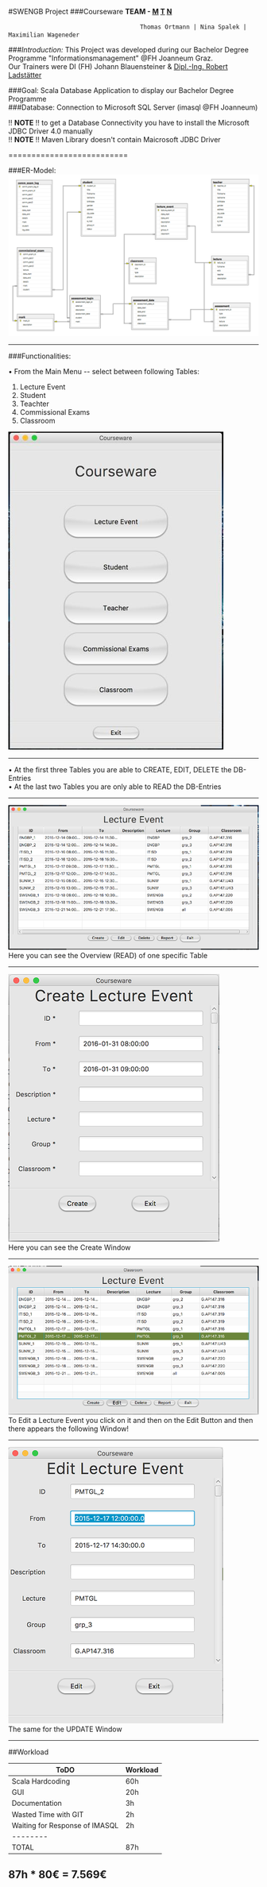 #SWENGB Project 
###Courseware
**TEAM - [M](https://github.com/mwageneder "github.com/mwageneder") [T](https://github.com/tortmann "github.com/tortmann") [N](https://github.com/tortmann "github.com/nspalek")**

                                         Thomas Ortmann | Nina Spalek | Maximilian Wageneder


###_Introduction:_
This Project was developed during our Bachelor Degree Programme "Informationsmanagement" @FH Joanneum Graz.  
Our Trainers were DI (FH) Johann Blauensteiner & [Dipl.-Ing. Robert Ladstätter](https://github.com/rladstaetter "github.com/rladstaetter")

###Goal: 
Scala Database Application to display our Bachelor Degree Programme <br>
###Database:
Connection to Microsoft SQL Server (imasql @FH Joanneum)
  
!! **NOTE** !! to get a Database Connectivity you have to install the Microsoft JDBC Driver 4.0 manually  
!! **NOTE** !! Maven Library doesn't contain Maicrosoft JDBC Driver 


==========================

###ER-Model:
![ER](https://github.com/NSpalek/fhj.swengb.project.courseware.mtn/blob/master/src/main/resources/Screenshots/ER_Model_Courseware.png "ER-Diagram")

___

###Functionalities: <br>

•	From the Main Menu -- select between following Tables: <br>
1. Lecture Event<br>
2. Student<br>
3. Teachter<br>
4. Commissional Exams<br>
5. Classroom <br>

![MainMenu](https://github.com/nspalek/fhj.swengb.project.courseware.mtn/blob/master/src/main/resources/Screenshots/Courseware_MainMenu.jpg "MainMenu")

____

•	At the first three Tables you are able to CREATE, EDIT, DELETE the DB-Entries <br>
•	At the last two Tables you are only able to READ the DB-Entries <br>

____

![CRUD](https://github.com/NSpalek/fhj.swengb.project.courseware.mtn/blob/master/src/main/resources/Screenshots/Courseware_CRUD_Lecture_Event.png "CRUD")
<br> Here you can see the Overview (READ) of one specific Table <br>

____
![Create](https://github.com/nspalek/fhj.swengb.project.courseware.mtn/blob/master/src/main/resources/Screenshots/Courseware_C_Lecture_Event.png "Create")
<br> Here you can see the Create Window 

____

![Read_Update](https://github.com/nspalek/fhj.swengb.project.courseware.mtn/blob/master/src/main/resources/Screenshots/Courseware_RU_Lecture_Event.png "Read_Update")
<br> To Edit a Lecture Event you click on it and then on the Edit Button and then there appears the following Window! 

___

![Update](https://github.com/nspalek/fhj.swengb.project.courseware.mtn/blob/master/src/main/resources/Screenshots/Courseware_U_Lecture_Event.png "Update")
<br> The same for the UPDATE Window 

____

##Workload

ToDO | Workload
------------ | -------------
Scala Hardcoding | 60h
GUI  |    20h
Documentation | 3h
Wasted Time with GIT | 2h
Waiting for Response of IMASQL | 2h
 | --------
TOTAL | 87h

## 87h * 80€ = **7.569€**